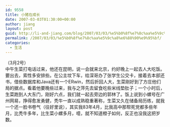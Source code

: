 ```yaml
---
id: 9558
title: 小猪在成长
date: 2007-03-03T01:30:00+00:00
author: jiang
layout: post
guid: http://li-and-jiang.com/blog/2007/03/03/%e5%b0%8f%e7%8c%aa%e5%9c%a8%e6%88%90%e9%95%bf/
permalink: /2007/03/03/%e5%b0%8f%e7%8c%aa%e5%9c%a8%e6%88%90%e9%95%bf/
categories:
  - 生活
---
```

（3月2号）  
中午生菜打电话过来，他还在昆明，说一会就来北京，约好晚上一起去人大吃饭。要出去，索性多安排些。在公主坟下车，给深哥办了张学生公交卡，接着去本部还书，借些数据库和Java还有一个ERwin，然后折回人大，生菜刚好到了方庄他们局的据点。看着他要晚些过来，我与之萍先去留食吃些米线垫肚子；一个小时后，生菜跑到人大东门，刚好六点，我们就一起去旁边的郭林了。饭上说到小螺号在广州网易，挣得愈发勇健，秃牛一直以成熟稳重著称，生菜又久在储备局历练，就我一个还一脸书卷气（往好里说），其实我83年4月，比我高中那帮死党都多些年月，比秃牛多年，比生菜小螺多月，噫，就不知道橙子如何，反正也没我这把岁数。